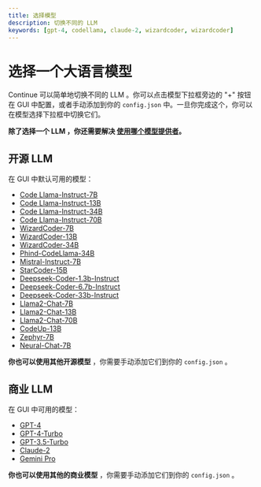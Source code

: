 ```yaml
---
title: 选择模型
description: 切换不同的 LLM
keywords: [gpt-4, codellama, claude-2, wizardcoder, wizardcoder]
---
```


# 选择一个大语言模型

Continue 可以简单地切换不同的 LLM 。你可以点击模型下拉框旁边的 "+" 按钮在 GUI 中配置，或者手动添加到你的 `config.json` 中。一旦你完成这个，你可以在模型选择下拉框中切换它们。

**除了选择一个 LLM ，你还需要解决 [使用哪个模型提供者](./select-provider.md)。**

## 开源 LLM

在 GUI 中默认可用的模型：

- [Code Llama-Instruct-7B](https://github.com/continuedev/what-llm-to-use/blob/main/README.md#1-code-llama)
- [Code Llama-Instruct-13B](https://github.com/continuedev/what-llm-to-use/blob/main/README.md#1-code-llama)
- [Code Llama-Instruct-34B](https://github.com/continuedev/what-llm-to-use/blob/main/README.md#1-code-llama)
- [Code Llama-Instruct-70B](https://github.com/continuedev/what-llm-to-use/blob/main/README.md#1-code-llama)
- [WizardCoder-7B](https://github.com/continuedev/what-llm-to-use/blob/main/README.md#2-wizardcoder)
- [WizardCoder-13B](https://github.com/continuedev/what-llm-to-use/blob/main/README.md#2-wizardcoder)
- [WizardCoder-34B](https://github.com/continuedev/what-llm-to-use/blob/main/README.md#2-wizardcoder)
- [Phind-CodeLlama-34B](https://github.com/continuedev/what-llm-to-use/blob/main/README.md#3-phind-codellama)
- [Mistral-Instruct-7B](https://github.com/continuedev/what-llm-to-use/blob/main/README.md#4-mistral)
- [StarCoder-15B](https://github.com/continuedev/what-llm-to-use/blob/main/README.md#5-starcoder)
- [Deepseek-Coder-1.3b-Instruct](https://github.com/continuedev/what-llm-to-use/blob/main/README.md#6-deepseek-coder)
- [Deepseek-Coder-6.7b-Instruct](https://github.com/continuedev/what-llm-to-use/blob/main/README.md#6-deepseek-coder)
- [Deepseek-Coder-33b-Instruct](https://github.com/continuedev/what-llm-to-use/blob/main/README.md#6-deepseek-coder)
- [Llama2-Chat-7B](https://github.com/continuedev/what-llm-to-use/blob/main/README.md#7-llama2)
- [Llama2-Chat-13B](https://github.com/continuedev/what-llm-to-use/blob/main/README.md#7-llama2)
- [Llama2-Chat-70B](https://github.com/continuedev/what-llm-to-use/blob/main/README.md#7-llama2)
- [CodeUp-13B](https://huggingface.co/deepse/CodeUp-Llama-2-13b-chat-hf)
- [Zephyr-7B](https://huggingface.co/huggingfaceh4/zephyr-7b-beta)
- [Neural-Chat-7B](https://huggingface.co/Intel/neural-chat-7b-v3-3)

**你也可以使用其他开源模型** ，你需要手动添加它们到你的 `config.json` 。

## 商业 LLM

在 GUI 中可用的模型：

- [GPT-4](https://github.com/continuedev/what-llm-to-use/blob/main/README.md#1-gpt-4)
- [GPT-4-Turbo](https://github.com/continuedev/what-llm-to-use/blob/main/README.md#2-gpt-4-turbo)
- [GPT-3.5-Turbo](https://github.com/continuedev/what-llm-to-use/blob/main/README.md#3-gpt-35-turbo)
- [Claude-2](https://github.com/continuedev/what-llm-to-use/blob/main/README.md#4-claude-2)
- [Gemini Pro](https://github.com/continuedev/what-llm-to-use/blob/main/README.md#5-palm-2)

**你也可以使用其他的商业模型** ，你需要手动添加它们到你的 `config.json` 。
